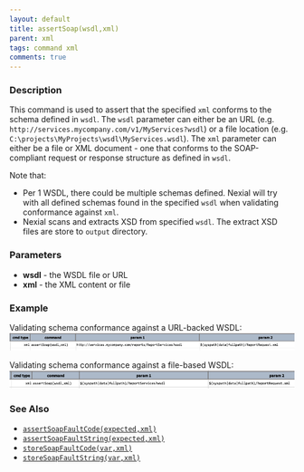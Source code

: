 ```yaml
---
layout: default
title: assertSoap(wsdl,xml)
parent: xml
tags: command xml
comments: true
---
```



### Description
This command is used to assert that the specified `xml` conforms to the schema defined in `wsdl`. The `wsdl` parameter
can either be an URL (e.g. `http://services.mycompany.com/v1/MyServices?wsdl`) or a file location 
(e.g. `C:\projects\MyProjects\wsdl\MyServices.wsdl`). The `xml` parameter can either be a file or XML document - one 
that conforms to the SOAP-compliant request or response structure as defined in `wsdl`.

Note that:
- Per 1 WSDL, there could be multiple schemas defined. Nexial will try with all defined schemas found in the specified 
  `wsdl` when validating conformance against `xml`.
- Nexial scans and extracts XSD from specified `wsdl`. The extract XSD files are store to `output` directory.


### Parameters
- **wsdl** - the WSDL file or URL
- **xml** - the XML content or file


### Example
Validating schema conformance against a URL-backed WSDL:<br/>
![](image/assertSoap_01.png)

Validating schema conformance against a file-based WSDL:<br/>
![](image/assertSoap_02.png)



### See Also
- [`assertSoapFaultCode(expected,xml)`](assertSoapFaultCode(expected,xml))
- [`assertSoapFaultString(expected,xml)`](assertSoapFaultString(expected,xml))
- [`storeSoapFaultCode(var,xml)`](storeSoapFaultCode(var,xml))
- [`storeSoapFaultString(var,xml)`](storeSoapFaultString(var,xml))
